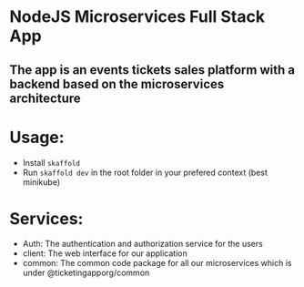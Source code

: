 # NodeJS Microservices Full Stack App
## The app is an events tickets sales platform with a backend based on the microservices architecture

# Usage:
 - Install `skaffold`
 - Run `skaffold dev` in the root folder in your prefered context (best minikube)

# Services:
 - Auth: The authentication and authorization service for the users
 - client: The web interface for our application
 - common: The common code package for all our microservices which is under @ticketingapporg/common
